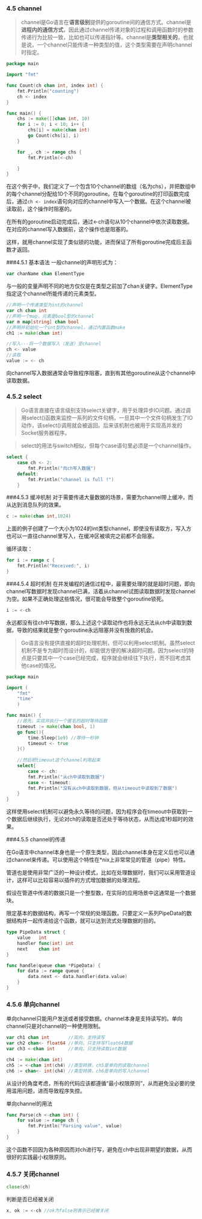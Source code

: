 ### 4.5 channel
>channel是Go语言在**语言级别**提供的goroutine间的通信方式。channel是**进程内的通信方式**，因此通过channel传递对象的过程和调用函数时的参数传递行为比较一致，比如也可以传递指针等。channel是**类型相关的**，也就是说，一个channel只能传递一种类型的值，这个类型需要在声明channel时指定。

```go
package main

import "fmt"

func Count(ch chan int, index int) {
	fmt.Println("counting")
	ch <- index
}

func main() {
	chs := make([]chan int, 10)
	for i := 0; i < 10; i++ {
		chs[i] = make(chan int)
		go Count(chs[i], i)
	}

	for _, ch := range chs {
		fmt.Println(<-ch)

	}
}
```
在这个例子中，我们定义了一个包含10个channel的数组（名为chs），并把数组中的每个channel分配给10个不同的goroutine。在每个goroutine的打印函数完成后，通过`ch <- index`语句向对应的channel中写入一个数据。在这个channel被读取前，这个操作时阻塞的。

在所有的goroutine启动完成后，通过<-ch语句从10个channel中依次读取数据。在对应的channel写入数据前，这个操作也是阻塞的。

这样，就用channel实现了类似锁的功能，进而保证了所有goroutine完成后主函数才返回。

###4.5.1 基本语法
一般channel的声明形式为：
```go
var chanName chan ElementType
```
与一般的变量声明不同的地方仅仅是在类型之前加了chan关键字。ElementType指定这个channel所能传递的元素类型。
```go
//声明一个传递类型为int的channel
var ch chan int 	
//声明一个map，元素是bool型的channel
var m map[string] chan bool 
//声明并初始化一个int型的channel，通过内置函数make
ch1 := make(chan int) 

//写入---将一个数据写入（发送）至channel
ch <- value
//读取
value := <- ch
```
向channel写入数据通常会导致程序阻塞，直到有其他goroutine从这个channel中读取数据。

### 4.5.2 select
>Go语言直接在语言级别支持select关键字，用于处理异步IO问题。通过调用select()函数来监控一系列的文件句柄，一旦其中一个文件句柄发生了IO动作，该select()调用就会被返回。后来该机制也被用于实现高并发的Socket服务器程序。

>select的用法与switch相似，但每个case语句里必须是一个channel操作。

```go
select {
	case ch <- 2:
		fmt.Println("向ch写入数据")
	default:
		fmt.Println("channel is full !")
	}
```

###4.5.3  缓冲机制
对于需要传递大量数据的场景，需要为channel带上缓冲，而从达到消息队列的效果。
```go
c := make(chan int,1024)
```
上面的例子创建了一个大小为1024的int类型channel，即使没有读取方，写入方也可以一直往channel里写入，在缓冲区被填完之前都不会阻塞。

循环读取：
```go
for i := range c {
	fmt.Println("Received:", i)
}
```

###4.5.4 超时机制
在并发编程的通信过程中，最需要处理的就是超时问题，即向channel写数据时发现channel已满，活着从channel试图读取数据时发现channel为空。如果不正确处理这些情况，很可能会导致整个goroutine锁死。

```go
i := <-ch
```

永远都没有往ch中写数据，那么上述这个读取动作也将永远无法从ch中读取到数据，导致的结果就是整个goroutine永远阻塞并没有挽救的机会。

>Go语言没有提供直接的超时处理机制，但可以利用select机制。虽然select机制不是专为超时而设计的，却能很方便的解决超时问题。因为select的特点是只要其中一个case已经完成，程序就会继续往下执行，而不回考虑其他case的情况。

```go
package main

import (
	"fmt"
	"time"
	)

func main() {
	//首先，实现并执行一个匿名的超时等待函数
	timeout := make(chan bool, 1)
	go func(){
		time.Sleep(1e9) //等待一秒钟
		timeout <- true
	}()
	
	//然后把timeout这个channel利用起来
	select{
		case <- ch:
		fmt.Println("从ch中读取到数据")
		case <- timeout:
		fmt.Println("没有从ch中读取到数据，但从timeout中读取到了数据")
	}
}
```

这样使用select机制可以避免永久等待的问题，因为程序会在timeout中获取到一个数据后继续执行，无论对ch的读取是否还处于等待状态，从而达成1秒超时的效果。

###4.5.5 channel的传递

在Go语言中channel本身也是一个原生类型，因此channel本身在定义后也可以通过channel来传递。可以使用这个特性在*nix上非常常见的管道（pipe）特性。

管道也是使用非常广泛的一种设计模式，比如在处理数据时，我们可以采用管道设计，这样可以比较容易以插件的方式增加数据的处理流程。

假设在管道中传递的数据只是一个整型数，在实际的应用场景中这通常是一个数据块。

限定基本的数据结构，再写一个常规的处理函数。只要定义一系列PipeData的数据结构并一起传递给这个函数，就可以达到流式处理数据的目的。

```go
type PipeData struct {
	value   int
	handler func(int) int
	next    chan int
}

func handle(queue chan *PipeData) {
	for data := range queue {
		data.next <- data.handler(data.value)
	}
}
```

### 4.5.6 单向channel
单向channel只能用户发送或者接受数据。channel本身是支持读写的。单向channel只是对channel的一种使用限制。
```go
var ch1 chan int       //双向，支持读写
var ch2 chan<- float64 //单向，只支持写float64数据
var ch3 <-chan int     //单向，只支持读取int数据

ch4 := make(chan int)
ch5 := <-chan int(ch4) //类型转换，ch5是单向的读取channel
ch6 := chan<- int(ch4) //类型转换，ch6是单向的写入channel
```

从设计的角度考虑，所有的代码应该都遵循“最小权限原则”，从而避免没必要的使用滥用问题，进而导致程序失控。

单向channel的用法
```go
func Parse(ch <-chan int) {
	for value := range ch {
		fmt.Println("Parsing value", value)
	}
}
```
这个函数不回因为各种原因而对ch进行写，避免在ch中出现非期望的数据，从而很好的实践最小权限原则。

### 4.5.7 关闭channel
```go
close(ch)
```

判断是否已经被关闭
```go
x, ok := <-ch //ok为false则表示已经被关闭
```